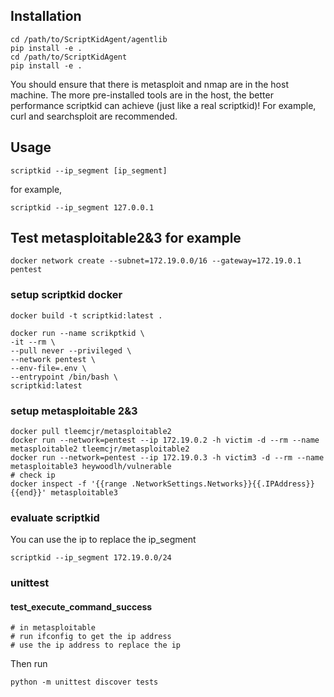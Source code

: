 ## Installation

```
cd /path/to/ScriptKidAgent/agentlib
pip install -e .
cd /path/to/ScriptKidAgent
pip install -e .
```

You should ensure that there is metasploit and nmap are in the host machine.
The more pre-installed tools are in the host, the better performance scriptkid can achieve (just like a real scriptkid)!
For example, curl and searchsploit are recommended.

## Usage

```
scriptkid --ip_segment [ip_segment]
```

for example,

```
scriptkid --ip_segment 127.0.0.1
```

## Test metasploitable2&3 for example

```shell
docker network create --subnet=172.19.0.0/16 --gateway=172.19.0.1 pentest 
```

### setup scriptkid docker

```shell
docker build -t scriptkid:latest .

docker run --name scrikptkid \
-it --rm \
--pull never --privileged \
--network pentest \
--env-file=.env \
--entrypoint /bin/bash \
scriptkid:latest
```

### setup metasploitable 2&3

```shell
docker pull tleemcjr/metasploitable2
docker run --network=pentest --ip 172.19.0.2 -h victim -d --rm --name metasploitable2 tleemcjr/metasploitable2
docker run --network=pentest --ip 172.19.0.3 -h victim3 -d --rm --name metasploitable3 heywoodlh/vulnerable
# check ip
docker inspect -f '{{range .NetworkSettings.Networks}}{{.IPAddress}}{{end}}' metasploitable3
```

### evaluate scriptkid

You can use the ip to replace the ip_segment

```shell
scriptkid --ip_segment 172.19.0.0/24
```

### unittest

#### test_execute_command_success

```shell
# in metasploitable
# run ifconfig to get the ip address
# use the ip address to replace the ip
```

Then run

```shell
python -m unittest discover tests
```